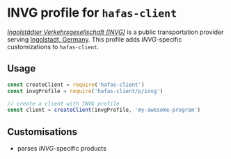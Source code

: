 # INVG profile for `hafas-client`

[*Ingolstädter Verkehrsgesellschaft (INVG)*](https://de.wikipedia.org/wiki/Ingolstädter_Verkehrsgesellschaft) is a public transportation provider serving [Ingolstadt, Germany](https://en.wikipedia.org/wiki/Ingolstadt). This profile adds *INVG*-specific customizations to `hafas-client`.

## Usage

```js
const createClient = require('hafas-client')
const invgProfile = require('hafas-client/p/invg')

// create a client with INVG profile
const client = createClient(invgProfile, 'my-awesome-program')
```


## Customisations

- parses *INVG*-specific products
